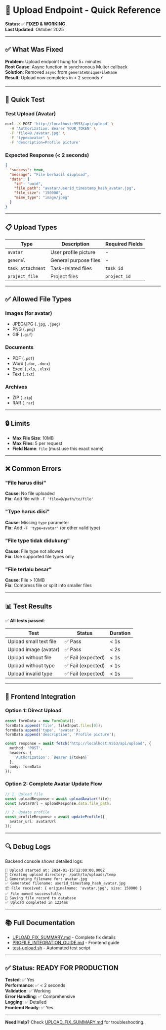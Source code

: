 # 🚀 Upload Endpoint - Quick Reference

**Status**: ✅ **FIXED & WORKING**  
**Last Updated**: Oktober 2025

---

## ✅ What Was Fixed

**Problem**: Upload endpoint hung for 5+ minutes  
**Root Cause**: Async function in synchronous Multer callback  
**Solution**: Removed `async` from `generateUniqueFileName`  
**Result**: Upload now completes in < 2 seconds ⚡

---

## 🎯 Quick Test

### Test Upload (Avatar)
```bash
curl -X POST 'http://localhost:9553/api/upload' \
  -H 'Authorization: Bearer YOUR_TOKEN' \
  -F 'file=@./avatar.jpg' \
  -F 'type=avatar' \
  -F 'description=Profile picture'
```

### Expected Response (< 2 seconds)
```json
{
  "success": true,
  "message": "File berhasil diupload",
  "data": {
    "id": "uuid",
    "file_path": "avatar/userid_timestamp_hash_avatar.jpg",
    "file_size": "150000",
    "mime_type": "image/jpeg"
  }
}
```

---

## 📋 Upload Types

| Type | Description | Required Fields |
|------|-------------|----------------|
| `avatar` | User profile picture | - |
| `general` | General purpose files | - |
| `task_attachment` | Task-related files | `task_id` |
| `project_file` | Project files | `project_id` |

---

## ✅ Allowed File Types

### Images (for avatar)
- JPEG/JPG (`.jpg`, `.jpeg`)
- PNG (`.png`)
- GIF (`.gif`)

### Documents
- PDF (`.pdf`)
- Word (`.doc`, `.docx`)
- Excel (`.xls`, `.xlsx`)
- Text (`.txt`)

### Archives
- ZIP (`.zip`)
- RAR (`.rar`)

---

## 🔒 Limits

- **Max File Size**: 10MB
- **Max Files**: 5 per request
- **Field Name**: `file` (must use this exact name)

---

## ❌ Common Errors

### "File harus diisi"
**Cause**: No file uploaded  
**Fix**: Add file with `-F 'file=@/path/to/file'`

### "Type harus diisi"
**Cause**: Missing `type` parameter  
**Fix**: Add `-F 'type=avatar'` (or other valid type)

### "File type tidak didukung"
**Cause**: File type not allowed  
**Fix**: Use supported file types only

### "File terlalu besar"
**Cause**: File > 10MB  
**Fix**: Compress file or split into smaller files

---

## 📊 Test Results

✅ **All tests passed**:

| Test | Status | Duration |
|------|--------|----------|
| Upload small text file | ✅ Pass | < 1s |
| Upload image (avatar) | ✅ Pass | < 2s |
| Upload without file | ✅ Fail (expected) | < 1s |
| Upload without type | ✅ Fail (expected) | < 1s |
| Upload invalid type | ✅ Fail (expected) | < 1s |

---

## 🎯 Frontend Integration

### Option 1: Direct Upload
```typescript
const formData = new FormData();
formData.append('file', fileInput.files[0]);
formData.append('type', 'avatar');
formData.append('description', 'Profile picture');

const response = await fetch('http://localhost:9553/api/upload', {
  method: 'POST',
  headers: {
    'Authorization': `Bearer ${token}`
  },
  body: formData
});
```

### Option 2: Complete Avatar Update Flow
```typescript
// 1. Upload file
const uploadResponse = await uploadAvatar(file);
const avatarUrl = uploadResponse.data.file_path;

// 2. Update profile
const profileResponse = await updateProfile({
  avatar_url: avatarUrl
});
```

---

## 🔍 Debug Logs

Backend console shows detailed logs:

```
🚀 Upload started at: 2024-01-15T12:00:00.000Z
📂 Creating upload directory: /path/to/uploads/temp
📝 Generating filename for: avatar.jpg
✅ Generated filename: userid_timestamp_hash_avatar.jpg
📦 File received: { originalname: 'avatar.jpg', size: 150000 }
✅ File moved successfully
💾 Saving file record to database
✅ Upload completed in 1234ms
```

---

## 📚 Full Documentation

- [UPLOAD_FIX_SUMMARY.md](./UPLOAD_FIX_SUMMARY.md) - Complete fix details
- [PROFILE_INTEGRATION_GUIDE.md](./PROFILE_INTEGRATION_GUIDE.md) - Frontend guide
- [test-upload.sh](./test-upload.sh) - Automated test script

---

## ✅ Status: READY FOR PRODUCTION

**Tested**: ✅ Yes  
**Performance**: ✅ < 2 seconds  
**Validation**: ✅ Working  
**Error Handling**: ✅ Comprehensive  
**Logging**: ✅ Detailed  
**Frontend Ready**: ✅ Yes

---

**Need Help?** Check [UPLOAD_FIX_SUMMARY.md](./UPLOAD_FIX_SUMMARY.md) for troubleshooting.

